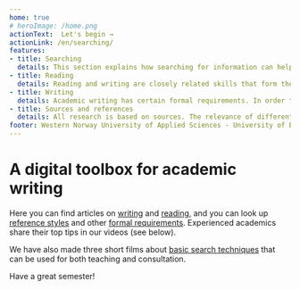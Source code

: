 ```yaml
---
home: true
# heroImage: /home.png
actionText:  Let's begin →
actionLink: /en/searching/
features:
- title: Searching
  details: This section explains how searching for information can help you get started with your thesis and how well-planned searches can help you define the theme and scope of your project..
- title: Reading
  details: Reading and writing are closely related skills that form the core of academic work. In order to write a good thesis, you need to be a good reader, and you need to be conscious of how as well as of what you read.
- title: Writing
  details: Academic writing has certain formal requirements. In order to write a good thesis, you must satisfy academic standards with regard to language, style, structure, and to the content of your thesis. Another important aspect is of course the correct use of sources.
- title: Sources and references
  details: All research is based on sources. The relevance of different types of sources varies from subject to subject. Examples of sources include books, official reports, journal articles, images, maps, music, interviews, doctoral theses, newspapers and online documents.
footer: Western Norway University of Applied Sciences - University of Bergen - University of Oslo - National Library of Norway
---
```


# A digital toolbox for academic writing

Here you can find articles on [writing](/en/writing/) and [reading](/en/reading/), and you can look up [reference styles](/en/sources-and-references/reference-styles/) and other [formal requirements](/en/writing/formal-requirements/). Experienced academics share their top tips in our videos (see below).

We have also made three short films about [basic search techniques](/en/searching/searching-techniques/) that can be used for both teaching and consultation.

Have a great semester!
